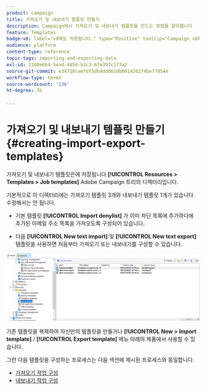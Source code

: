 ```yaml
---
product: campaign
title: 가져오기 및 내보내기 템플릿 만들기
description: Campaign에서 가져오기 및 내보내기 템플릿을 만드는 방법을 알아봅니다
feature: Templates
badge-v8: label="v8에도 적용됩니다." type="Positive" tooltip="Campaign v8에도 적용됩니다."
audience: platform
content-type: reference
topic-tags: importing-and-exporting-data
exl-id: 1180e664-5ead-4d5d-b1c3-6fe397c1f3a2
source-git-commit: e34718caefdf5db4ddd61db601420274be77054e
workflow-type: tm+mt
source-wordcount: '136'
ht-degree: 3%

---
```


# 가져오기 및 내보내기 템플릿 만들기 {#creating-import-export-templates}



가져오기 및 내보내기 템플릿은에 저장됩니다 **[!UICONTROL Resources > Templates > Job templates]** Adobe Campaign 트리의 디렉터리입니다.

기본적으로 이 디렉터리에는 가져오기 템플릿 3개와 내보내기 템플릿 1개가 있습니다. 수정해서는 안 됩니다.

* 기본 템플릿 **[!UICONTROL Import denylist]** 가 이미 차단 목록에 추가하다에 추가된 이메일 주소 목록을 가져오도록 구성되어 있습니다.

* 다음 **[!UICONTROL New text import]** 및 **[!UICONTROL New text export]** 템플릿을 사용하면 처음부터 가져오기 또는 내보내기를 구성할 수 있습니다.

![](assets/s_ncs_user_export_wizard_template_create.png)

기존 템플릿을 복제하여 자신만의 템플릿을 만들거나 **[!UICONTROL New > Import template]** / **[!UICONTROL Export template]** 메뉴 아래의 제품에서 사용할 수 있습니다.

그런 다음 템플릿을 구성하는 프로세스는 다음 섹션에 제시된 프로세스와 동일합니다.

* [가져오기 작업 구성](../../platform/using/executing-import-jobs.md)
* [내보내기 작업 구성](../../platform/using/executing-export-jobs.md)
